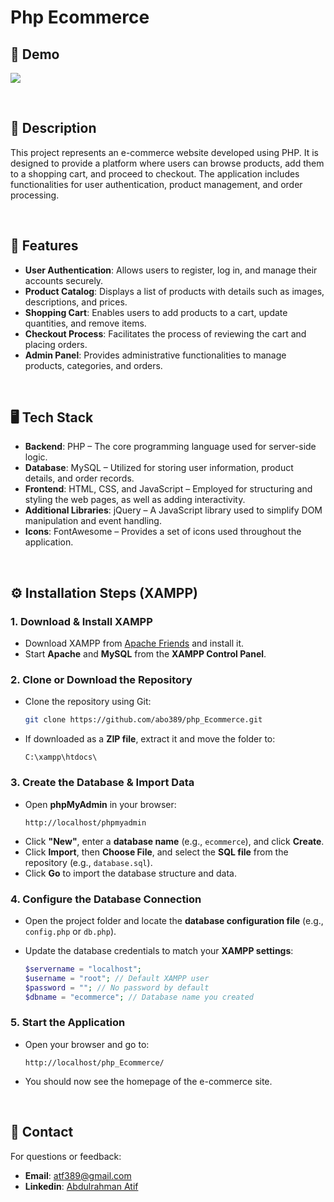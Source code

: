 # Php Ecommerce

## 🚀 Demo
  [![](https://markdown-videos-api.jorgenkh.no/vimeo/1051099259%2Fc071ad9e4c?width=320&height=180&filetype=png)](https://vimeo.com/1051099259/c071ad9e4c)

&nbsp;
&nbsp;

## 📖 Description

This project represents an e-commerce website developed using PHP. It is designed to provide a platform where users can browse products, add them to a shopping cart, and proceed to checkout. The application includes functionalities for user authentication, product management, and order processing.

&nbsp;
&nbsp;

## 🌟 Features

- **User Authentication**: Allows users to register, log in, and manage their accounts securely.
- **Product Catalog**: Displays a list of products with details such as images, descriptions, and prices.
- **Shopping Cart**: Enables users to add products to a cart, update quantities, and remove items.
- **Checkout Process**: Facilitates the process of reviewing the cart and placing orders.
- **Admin Panel**: Provides administrative functionalities to manage products, categories, and orders.

&nbsp;
&nbsp;

## 🖥️ Tech Stack

- **Backend**: PHP – The core programming language used for server-side logic.
- **Database**: MySQL – Utilized for storing user information, product details, and order records.
- **Frontend**: HTML, CSS, and JavaScript – Employed for structuring and styling the web pages, as well as adding interactivity.
- **Additional Libraries**: jQuery – A JavaScript library used to simplify DOM manipulation and event handling.
- **Icons**: FontAwesome – Provides a set of icons used throughout the application.

&nbsp;
&nbsp;

## ⚙️ Installation Steps (XAMPP)  

### **1. Download & Install XAMPP**  
- Download XAMPP from [Apache Friends](https://www.apachefriends.org/index.html) and install it.  
- Start **Apache** and **MySQL** from the **XAMPP Control Panel**.  

### **2. Clone or Download the Repository**  
- Clone the repository using Git:  
  ```bash
  git clone https://github.com/abo389/php_Ecommerce.git
  ```
- If downloaded as a **ZIP file**, extract it and move the folder to:  
  ```
  C:\xampp\htdocs\
  ```

### **3. Create the Database & Import Data**  
- Open **phpMyAdmin** in your browser:  
  ```
  http://localhost/phpmyadmin
  ```
- Click **"New"**, enter a **database name** (e.g., `ecommerce`), and click **Create**.  
- Click **Import**, then **Choose File**, and select the **SQL file** from the repository (e.g., `database.sql`).  
- Click **Go** to import the database structure and data.  

### **4. Configure the Database Connection**  
- Open the project folder and locate the **database configuration file** (e.g., `config.php` or `db.php`).  
- Update the database credentials to match your **XAMPP settings**:  

  ```php
  $servername = "localhost";
  $username = "root"; // Default XAMPP user
  $password = ""; // No password by default
  $dbname = "ecommerce"; // Database name you created
  ```

### **5. Start the Application**  
- Open your browser and go to:  
  ```
  http://localhost/php_Ecommerce/
  ```
- You should now see the homepage of the e-commerce site.  

&nbsp;
&nbsp;


## 📧 Contact
For questions or feedback:

- **Email**: [atf389@gmail.com](mailto:atf389@gmail.com)
- **Linkedin**: [Abdulrahman Atif](https://www.linkedin.com/in/abdulrahman-atef-166697216/)
